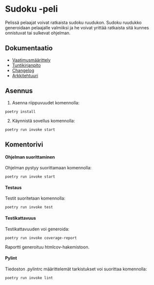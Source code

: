 # Sudoku -peli

Pelissä pelaajat voivat ratkaista sudoku ruudukon. Sudoku ruudukko generoidaan pelaajalle valmiiksi ja he voivat yrittää ratkaista sitä kunnes onnistuvat tai sulkevat ohjelman.

## Dokumentaatio

- [Vaatimusmäärittely](https://github.com/Nanotiike/ot-harjoitustyo/blob/master/dokumentaatio/vaatimusmaarittely.md)
- [Tuntikirjanpito](https://github.com/Nanotiike/ot-harjoitustyo/blob/master/dokumentaatio/tuntikirjanpito.md)
- [Changelog](https://github.com/Nanotiike/ot-harjoitustyo/blob/master/dokumentaatio/changelog.md)
- [Arkkitehtuuri](https://github.com/Nanotiike/ot-harjoitustyo/blob/master/dokumentaatio/arkkitehtuuri.md)

## Asennus

1. Asenna riippuvuudet komennolla:
```
poetry install
```
2. Käynnistä sovellus komennolla:
```
poetry run invoke start
```

## Komentorivi

#### Ohjelman suorittaminen
Ohjelman pystyy suorittamaan komennolla:
```
poetry run invoke start
```
#### Testaus
Testit suoritetaan komennolla:
```
poetry run invoke test
```
#### Testikattavuus
Testikattavuuden voi generoida:
```
poetry run invoke coverage-report
```
Raportti generoituu htmlcov-hakemistoon.
#### Pylint
Tiedoston .pylintrc määrittelemät tarkistukset voi suorittaa komennolla:
```
poetry run invoke lint
```
